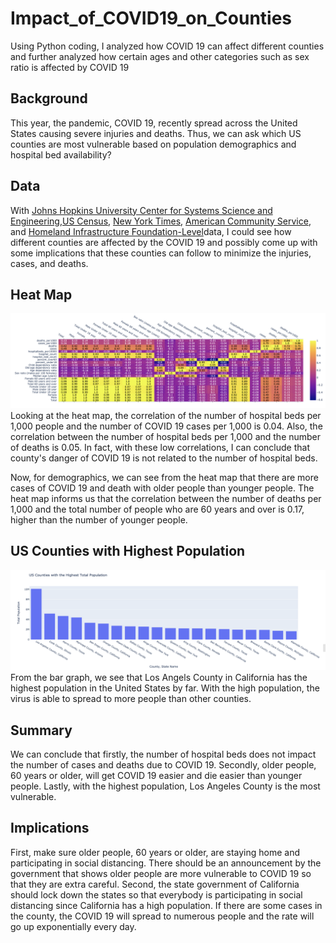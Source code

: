 # Impact_of_COVID19_on_Counties
Using Python coding, I analyzed how COVID 19 can affect different counties and further analyzed how certain ages and other categories such as sex ratio is affected by COVID 19

## Background
This year, the pandemic, COVID 19, recently spread across the United States causing severe injuries and deaths. Thus, we can ask which US counties are most vulnerable based on population demographics and hospital bed availability?

## Data 

With [Johns Hopkins University Center for Systems Science and Engineering](https://github.com/CSSEGISandData/COVID-19),[US Census](https://www.census.gov/geographies/reference-files/2018/demo/popest/2018-fips.html), [New York Times](https://github.com/nytimes/covid-19-data), [American Community Service](https://data.census.gov/cedsci/table?q=United%20States&g=0100000US&tid=ACSDP1Y2018.DP05), and [Homeland Infrastructure Foundation-Level](https://hifld-geoplatform.opendata.arcgis.com/datasets/hospitals)data, I could see how different counties are affected by the COVID 19 and possibly come up with some implications that these counties can follow to minimize the injuries, cases, and deaths.

## Heat Map
![alt](https://github.com/ywonjun1021/Impact_of_COVID19_-on_-Counties/blob/master/COVID%2019%20Heat%20Map.png)
Looking at the heat map, the correlation of the number of hospital beds per 1,000 people and the number of COVID 19 cases per 1,000 is 0.04. Also, the correlation between the number of hospital beds per 1,000 and the number of deaths is 0.05. In fact, with these low correlations, I can conclude that county's danger of COVID 19 is not related to the number of hospital beds.

Now, for demographics, we can see from the heat map that there are more cases of COVID 19 and death with older people than younger people. The heat map informs us that the correlation between the number of deaths per 1,000 and the total number of people who are 60 years and over is 0.17, higher than the number of younger people. 

## US Counties with Highest Population
![alt](https://github.com/ywonjun1021/Impact_of_COVID19_-on_-Counties/blob/master/Total%20Population%20in%20counties.png)
From the bar graph, we see that Los Angels County in California has the highest population in the United States by far.
With the high population, the virus is able to spread to more people than other counties.

## Summary
We can conclude that firstly, the number of hospital beds does not impact the number of cases and deaths due to COVID 19. Secondly, older people, 60 years or older, will get COVID 19 easier and die easier than younger people. Lastly, with the highest population, Los Angeles County is the most vulnerable.

## Implications
First, make sure older people, 60 years or older, are staying home and participating in social distancing. There should be an announcement by the government that shows older people are more vulnerable to COVID 19 so that they are extra careful. Second, the state government of California should lock down the states so that everybody is participating in social distancing since California has a high population. If there are some cases in the county, the COVID 19 will spread to numerous people and the rate will go up exponentially every day. 




